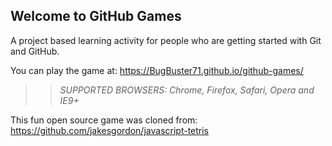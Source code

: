 ## Welcome to GitHub Games

A project based learning activity for people who are getting started with Git and GitHub.

You can play the game at: https://BugBuster71.github.io/github-games/

>> _*SUPPORTED BROWSERS*: Chrome, Firefox, Safari, Opera and IE9+_

This fun open source game was cloned from: https://github.com/jakesgordon/javascript-tetris
